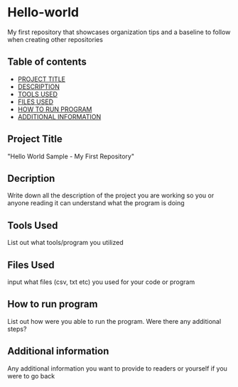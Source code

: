# Hello-world
My first repository that showcases organization tips and a baseline to follow when creating other repositories

## Table of contents


- [PROJECT TITLE](#Project_Title)
- [DESCRIPTION](#Description)
- [TOOLS USED](#Tools_Used)
- [FILES USED](#Files_Used)
- [HOW TO RUN PROGRAM](#How-to-run-program)
- [ADDITIONAL INFORMATION](#Additional-information)

## Project Title

"Hello World Sample - My First Repository"


## Decription

Write down all the description of the project you are working so you or anyone reading it can understand what the program is doing

## Tools Used

List out what tools/program you utilized

## Files Used

input what files (csv, txt etc) you used for your code or program

## How to run program

List out how were you able to run the program. Were there any additional steps?

## Additional information

Any additional information you want to provide to readers or yourself if you were to go back


